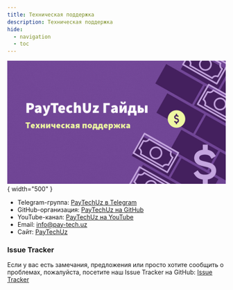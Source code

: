 ```yaml
---
title: Техническая поддержка
description: Техническая поддержка
hide:
  - navigation
  - toc
---
```


<!-- Google tag (gtag.js) -->
<script async src="https://www.googletagmanager.com/gtag/js?id=G-9BRKYLP6BB"></script>
<script>
  window.dataLayer = window.dataLayer || [];
  function gtag(){dataLayer.push(arguments);}
  gtag('js', new Date());

  gtag('config', 'G-9BRKYLP6BB');
</script>

<style>
  .md-typeset h1,
  .md-content__button {
    display: none;
  }
</style>

![Техническая поддержка](../images/support/support-ru.jpeg){ width="500" }

- Telegram-группа: [PayTechUz в Telegram](https://t.me/+7Gn-JZ99TfgwZDNi)
- GitHub-организация: [PayTechUz на GitHub](https://github.com/PayTechUz/)
- YouTube-канал: [PayTechUz на YouTube](https://youtube.com/@paytechuz)
- Email: [info@pay-tech.uz](mailto:info@pay-tech.uz)
- Сайт: [PayTechUz](https://pay-tech.uz)

### Issue Tracker

Если у вас есть замечания, предложения или просто хотите сообщить о проблемах, пожалуйста, посетите наш Issue Tracker на GitHub: [Issue Tracker](https://github.com/orgs/PayTechUz/projects/4)
